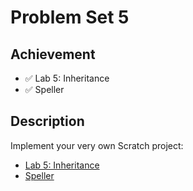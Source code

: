 # Problem Set 5

## Achievement

- ✅ Lab 5: Inheritance
- ✅ Speller


## Description

Implement your very own Scratch project:
- [Lab 5: Inheritance](https://cs50.harvard.edu/x/2023/labs/5/)
- [Speller](https://cs50.harvard.edu/x/2023/psets/5/speller/)